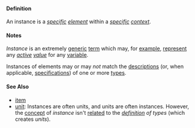 #### Definition

An instance is a *[specific](https://github.com/gcassel/Modular-Organization-Terminology/blob/master/terms/specific.md) [element](https://github.com/gcassel/Modular-Organization-Terminology/blob/master/terms/element.md)* within a *[specific](https://github.com/gcassel/Modular-Organization-Terminology/blob/master/terms/specific.md) [context](https://github.com/gcassel/Modular-Organization-Terminology/blob/master/terms/context.md)*.

#### Notes

*Instance* is an extremely [generic](https://github.com/gcassel/Modular-Organization-Terminology/blob/master/terms/generic.md) [term](https://github.com/gcassel/Modular-Organization-Terminology/blob/master/terms/term.md) which may, for [example](https://github.com/gcassel/Modular-Organization-Terminology/blob/master/terms/example.md), [represent](https://github.com/gcassel/Modular-Organization-Terminology/blob/master/terms/represent.md) any *[active](https://github.com/gcassel/Modular-Organization-Terminology/blob/master/terms/active.md) [value](https://github.com/gcassel/Modular-Organization-Terminology/blob/master/terms/value.md)* for any [variable](https://github.com/gcassel/Modular-Organization-Terminology/blob/master/terms/variable.md).

Instances of elements may or may *not* match the [descriptions](https://github.com/gcassel/Modular-Organization-Terminology/blob/master/terms/describe.md) (or, when applicable, [specifications](https://github.com/gcassel/Modular-Organization-Terminology/blob/master/terms/specification.md)) of one or more [types](https://github.com/gcassel/Modular-Organization-Terminology/blob/master/terms/type.md).

#### See Also

* [item](https://github.com/gcassel/Modular-Organization-Terminology/blob/master/terms/item.md)
* [unit](https://github.com/gcassel/Modular-Organization-Terminology/blob/master/terms/unit.md):  Instances are often units, and units are often instances.  However, the [concept](https://github.com/gcassel/Modular-Organization-Terminology/blob/master/terms/concept.md) of *instance* isn't [related](https://github.com/gcassel/Modular-Organization-Terminology/blob/master/terms/relationship.md) to the *[definition](https://github.com/gcassel/Modular-Organization-Terminology/blob/master/terms/definition.md) of types* (which creates *units*).
